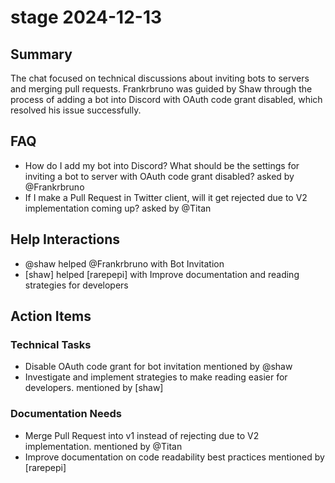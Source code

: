 # stage 2024-12-13

## Summary
The chat focused on technical discussions about inviting bots to servers and merging pull requests. Frankrbruno was guided by Shaw through the process of adding a bot into Discord with OAuth code grant disabled, which resolved his issue successfully.

## FAQ
- How do I add my bot into Discord?
What should be the settings for inviting a bot to server with OAuth code grant disabled? asked by @Frankrbruno
- If I make a Pull Request in Twitter client, will it get rejected due to V2 implementation coming up? asked by @Titan

## Help Interactions
- @shaw helped @Frankrbruno with Bot Invitation
- [shaw] helped [rarepepi] with Improve documentation and reading strategies for developers

## Action Items

### Technical Tasks
- Disable OAuth code grant for bot invitation mentioned by @shaw
- Investigate and implement strategies to make reading easier for developers. mentioned by [shaw]

### Documentation Needs
- Merge Pull Request into v1 instead of rejecting due to V2 implementation. mentioned by @Titan
- Improve documentation on code readability best practices mentioned by [rarepepi]